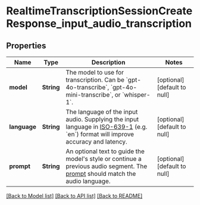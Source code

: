 # RealtimeTranscriptionSessionCreateResponse_input_audio_transcription
## Properties

| Name | Type | Description | Notes |
|------------ | ------------- | ------------- | -------------|
| **model** | **String** | The model to use for transcription. Can be &#x60;gpt-4o-transcribe&#x60;, &#x60;gpt-4o-mini-transcribe&#x60;, or &#x60;whisper-1&#x60;.  | [optional] [default to null] |
| **language** | **String** | The language of the input audio. Supplying the input language in [ISO-639-1](https://en.wikipedia.org/wiki/List_of_ISO_639-1_codes) (e.g. &#x60;en&#x60;) format will improve accuracy and latency.  | [optional] [default to null] |
| **prompt** | **String** | An optional text to guide the model&#39;s style or continue a previous audio segment. The [prompt](/docs/guides/speech-to-text#prompting) should match the audio language.  | [optional] [default to null] |

[[Back to Model list]](../README.md#documentation-for-models) [[Back to API list]](../README.md#documentation-for-api-endpoints) [[Back to README]](../README.md)

